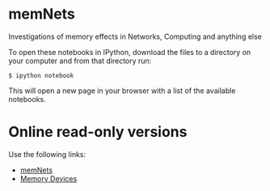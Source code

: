 memNets
=======

Investigations of memory effects in Networks, Computing and anything else

To open these notebooks in IPython, download the files to a directory on your computer and from that directory run:

    $ ipython notebook

This will open a new page in your browser with a list of the available notebooks.

Online read-only versions
=========================

Use the following links:

* [memNets](http://nbviewer.ipython.org/urls/raw.github.com/forrestsheldon/memNets/master/memNets.ipynb)
* [Memory Devices](http://nbviewer.ipython.org/urls/raw.github.com/forrestsheldon/memNets/master/Memory_Devices.ipynb)
